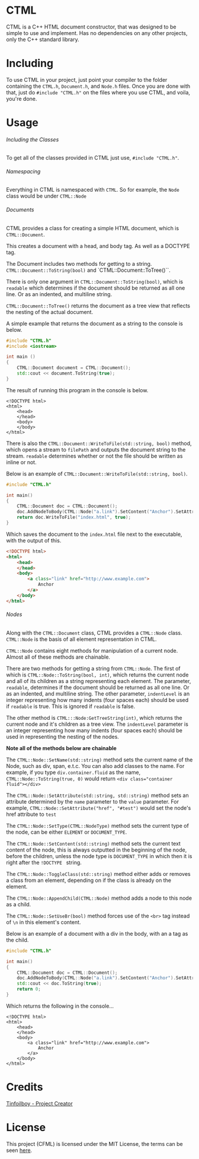 # CTML

CTML is a C++ HTML document constructor, that was designed to be simple to use and implement. Has no dependencies on any other projects, only the C++ standard library.

# Including

To use CTML in your project, just point your compiler to the folder containing the `CTML.h`, `Document.h`, and `Node.h` files. Once you are done with that, just do `#include "CTML.h"` on the files where you use CTML, and voila, you're done.

# Usage

###### Including the Classes 

To get all of the classes provided in CTML just use, `#include "CTML.h"`.

###### Namespacing

Everything in CTML is namespaced with `CTML`. So for example, the `Node` class would be under `CTML::Node`

###### Documents

CTML provides a class for creating a simple HTML document, which is `CTML::Document`.

This creates a document with a head, and body tag. As well as a DOCTYPE tag.

The Document includes two methods for getting to a string. `CTML::Document::ToString(bool)` and `CTML::Document::ToTree()``.

There is only one argument in `CTML::Document::ToString(bool)`, which is `readable` which determines if the document should be returned as all one line. Or as an indented, and multiline string.

`CTML::Document::ToTree()` returns the document as a tree view that reflects the nesting of the actual document.

A simple example that returns the document as a string to the console is below.

```cpp
#include "CTML.h"
#include <iostream>

int main ()
{
    CTML::Document document = CTML::Document();
    std::cout << document.ToString(true);
}
```

The result of running this program in the console is below.

```
<!DOCTYPE html>
<html>
    <head>
    </head>
    <body>
    </body>
</html>
```

There is also the `CTML::Document::WriteToFile(std::string, bool)` method, which opens a stream to `filePath` and outputs the document string to the stream. `readable` determines whether or not the file should be written as inline or not.

Below is an example of `CTML::Document::WriteToFile(std::string, bool)`.

```cpp
#include "CTML.h"

int main()
{
    CTML::Document doc = CTML::Document();
    doc.AddNodeToBody(CTML::Node("a.link").SetContent("Anchor").SetAttribute("href", "http://www.example.com"));
    return doc.WriteToFile("index.html", true);
}
```

Which saves the document to the `index.html` file next to the executable, with the output of this.

```html
<!DOCTYPE html>
<html>
    <head>
    </head>
    <body>
        <a class="link" href="http://www.example.com">
            Anchor
        </a>
    </body>
</html>
```

###### Nodes

Along with the `CTML::Document` class, CTML provides a `CTML::Node` class. `CTML::Node` is the basis of all element representation in CTML.

`CTML::Node` contains eight methods for manipulation of a current node. Almost all of these methods are chainable.

There are two methods for getting a string from `CTML::Node`. The first of which is `CTML::Node::ToString(bool, int)`, which returns the current node and all of its children as a string representing each element. The parameter, `readable`, determines if the document should be returned as all one line. Or as an indented, and multiline string. The other parameter, `indentLevel` is an integer representing how many indents (four spaces each) should be used if `readable` is true. This is ignored if `readable` is false.

The other method is `CTML:::Node:GetTreeString(int)`, which returns the current node and it's children as a tree view. The `indentLevel` parameter is an integer representing how many indents (four spaces each) should be used in representing the nesting of the nodes.

**Note all of the methods below are chainable**

The `CTML::Node::SetName(std::string)` method sets the current name of the Node, such as div, span, e.t.c. You can also add classes to the name. For example, if you type `div.container.fluid` as the name, `CTML::Node::ToString(true, 0)` would return `<div class="container fluid"></div>`

The `CTML::Node::SetAttribute(std::string, std::string)` method sets an attribute determined by the `name` parameter to the `value` parameter. For example, `CTML::Node::SetAttribute("href", "#test")` would set the node's href attribute to `test`

The `CTML::Node::SetType(CTML::NodeType)` method sets the current type of the node, can be either `ELEMENT` or `DOCUMENT_TYPE`.

The `CTML::Node::SetContent(std::string)` method sets the current text content of the node, this is always outputted in the beginning of the node, before the children, unless the node type is `DOCUMENT_TYPE` in which then it is right after the `!DOCTYPE ` string.

The `CTML::Node::ToggleClass(std::string)` method either adds or removes a class from an element, depending on if the class is already on the element.

The `CTML::Node::AppendChild(CTML::Node)` method adds a node to this node as a child.

The `CTML::Node::SetUseBr(bool)` method forces use of the `<br>` tag instead of `\n` in this element's content.

Below is an example of a document with a div in the body, with an a tag as the child.

```cpp
#include "CTML.h"

int main()
{
    CTML::Document doc = CTML::Document();
    doc.AddNodeToBody(CTML::Node("a.link").SetContent("Anchor").SetAttribute("href", "http://www.example.com"));
    std::cout << doc.ToString(true);
    return 0;
}
```

Which returns the following in the console...

```
<!DOCTYPE html>
<html>
    <head>
    </head>
    <body>
        <a class="link" href="http://www.example.com">
            Anchor
        </a>
    </body>
</html>
```

# Credits

[Tinfoilboy - Project Creator](https://github.com/tinfoilboy)

# License

This project (CFML) is licensed under the MIT License, the terms can be seen [here](https://github.com/tinfoilboy/CFML).
